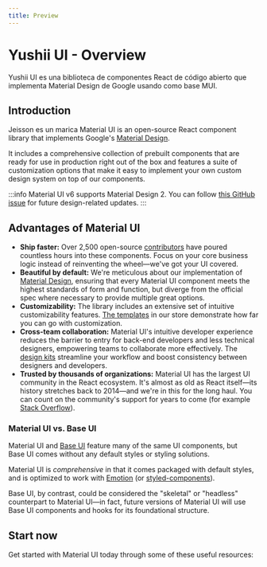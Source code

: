 ```yaml
---
title: Preview
---
```


# Yushii UI - Overview

<p class="description">Yushii UI es una biblioteca de componentes React de código abierto que implementa Material Design de Google usando como base MUI.</p>

## Introduction

Jeisson es un marica
Material UI is an open-source React component library that implements Google's [Material Design](https://m2.material.io/).

It includes a comprehensive collection of prebuilt components that are ready for use in production right out of the box and features a suite of customization options that make it easy to implement your own custom design system on top of our components.

:::info
Material UI v6 supports Material Design 2.
You can follow [this GitHub issue](https://github.com/mui/material-ui/issues/29345) for future design-related updates.
:::

## Advantages of Material UI

- **Ship faster:** Over 2,500 open-source [contributors](https://github.com/mui/material-ui/graphs/contributors) have poured countless hours into these components.
  Focus on your core business logic instead of reinventing the wheel—we've got your UI covered.
- **Beautiful by default:** We're meticulous about our implementation of [Material Design](https://m2.material.io/), ensuring that every Material UI component meets the highest standards of form and function,
  but diverge from the official spec where necessary to provide multiple great options.
- **Customizability:** The library includes an extensive set of intuitive customizability features. [The templates](https://mui.com/store/) in our store demonstrate how far you can go with customization.
- **Cross-team collaboration:** Material UI's intuitive developer experience reduces the barrier to entry for back-end developers and less technical designers, empowering teams to collaborate more effectively.
  The [design kits](https://mui.com/design-kits/) streamline your workflow and boost consistency between designers and developers.
- **Trusted by thousands of organizations:** Material UI has the largest UI community in the React ecosystem.
  It's almost as old as React itself—its history stretches back to 2014—and we're in this for the long haul.
  You can count on the community's support for years to come (for example [Stack Overflow](https://trends.stackoverflow.co/?tags=material-ui)).

### Material UI vs. Base UI

Material UI and [Base UI](/base-ui/) feature many of the same UI components, but Base UI comes without any default styles or styling solutions.

Material UI is _comprehensive_ in that it comes packaged with default styles, and is optimized to work with [Emotion](https://emotion.sh/docs/introduction) (or [styled-components](https://styled-components.com/)).

Base UI, by contrast, could be considered the "skeletal" or "headless" counterpart to Material UI—in fact, future versions of Material UI will use Base UI components and hooks for its foundational structure.

## Start now

Get started with Material UI today through some of these useful resources:
